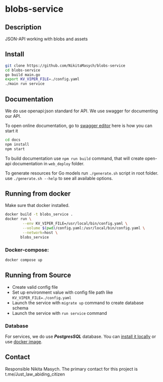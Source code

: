 # blobs-service

## Description

JSON-API working with blobs and assets

## Install

  ```bash
  git clone https://github.com/NikitaMasych/blobs-service
  cd blobs-service
  go build main.go
  export KV_VIPER_FILE=./config.yaml
  ./main run service
  ```

## Documentation

We do use openapi:json standard for API. We use swagger for documenting our API.

To open online documentation, go to [swagger editor](http://localhost:8080/swagger-editor/) here is how you can start it

  ```bash
  cd docs
  npm install
  npm start
  ```
To build documentation use `npm run build` command,
that will create open-api documentation in `web_deploy` folder.

To generate resources for Go models run `./generate.sh` script in root folder.
use `./generate.sh --help` to see all available options.


## Running from docker 
  
Make sure that docker installed.

  ```bash
  docker build -t blobs_service .
  docker run \
          --env KV_VIPER_FILE=/usr/local/bin/config.yaml \
          --volume $(pwd)/config.yaml:/usr/local/bin/config.yaml \
          --network=host \
         blobs_service
  ```
### Docker-compose:

  ```bash
  docker compose up
  ```

## Running from Source

* Create valid config file
* Set up environment value with config file path like `KV_VIPER_FILE=./config.yaml`
* Launch the service with `migrate up` command to create database schema
* Launch the service with `run service` command

### Database
For services, we do use ***PostgresSQL*** database. 
You can [install it locally](https://www.postgresql.org/download/) or use [docker image](https://hub.docker.com/_/postgres/).

## Contact

Responsible Nikita Masych.
The primary contact for this project is t.me/Just_law_abiding_citizen
